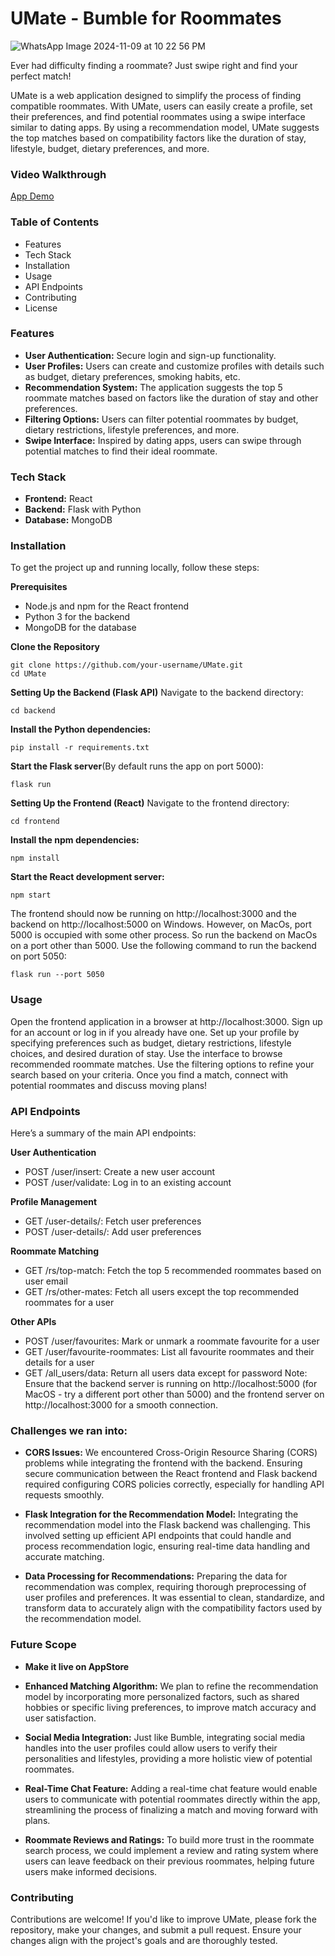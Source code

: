 # UMate - Bumble for Roommates
  ![WhatsApp Image 2024-11-09 at 10 22 56 PM](https://github.com/user-attachments/assets/ad77521f-7a32-4ca9-b6a7-491d6163562d)

Ever had difficulty finding a roommate? Just swipe right and find your perfect match!

UMate is a web application designed to simplify the process of finding compatible roommates. With UMate, users can easily create a profile, set their preferences, and find potential roommates using a swipe interface similar to dating apps. By using a recommendation model, UMate suggests the top matches based on compatibility factors like the duration of stay, lifestyle, budget, dietary preferences, and more.

### Video Walkthrough
[App Demo](https://drive.google.com/file/d/1vyIsDAp8QxKZ619tc18QEW1A_Plb-XPO/view?usp=sharing)

### Table of Contents
- Features
- Tech Stack
- Installation
- Usage
- API Endpoints
- Contributing
- License

### Features
- **User Authentication:** Secure login and sign-up functionality.
- **User Profiles:** Users can create and customize profiles with details such as budget, dietary preferences, smoking habits, etc.
- **Recommendation System:** The application suggests the top 5 roommate matches based on factors like the duration of stay and other preferences.
- **Filtering Options:** Users can filter potential roommates by budget, dietary restrictions, lifestyle preferences, and more.
- **Swipe Interface:** Inspired by dating apps, users can swipe through potential matches to find their ideal roommate.

### Tech Stack
- **Frontend:** React
- **Backend:** Flask with Python
- **Database:** MongoDB

### Installation
To get the project up and running locally, follow these steps:

**Prerequisites**
- Node.js and npm for the React frontend
- Python 3 for the backend
- MongoDB for the database

**Clone the Repository**
```
git clone https://github.com/your-username/UMate.git
cd UMate
```
**Setting Up the Backend (Flask API)** 
Navigate to the backend directory:
```
cd backend
```
**Install the Python dependencies:**
```
pip install -r requirements.txt
```
**Start the Flask server**(By default runs the app on port 5000):
```
flask run
```
**Setting Up the Frontend (React)**
Navigate to the frontend directory:
```
cd frontend
```
**Install the npm dependencies:**
```
npm install
```
**Start the React development server:**
```
npm start
```
The frontend should now be running on http://localhost:3000 and the backend on http://localhost:5000 on Windows. However, on MacOs, port 5000 is occupied with some other process. So run the backend on MacOs on a port other than 5000.
Use the following command to run the backend on port 5050:
```
flask run --port 5050
```

### Usage
Open the frontend application in a browser at http://localhost:3000.
Sign up for an account or log in if you already have one.
Set up your profile by specifying preferences such as budget, dietary restrictions, lifestyle choices, and desired duration of stay.
Use the interface to browse recommended roommate matches.
Use the filtering options to refine your search based on your criteria.
Once you find a match, connect with potential roommates and discuss moving plans!

### API Endpoints
Here’s a summary of the main API endpoints:

**User Authentication**
- POST /user/insert: Create a new user account
- POST /user/validate: Log in to an existing account

**Profile Management**
- GET /user-details/<email>: Fetch user preferences
- POST /user-details/: Add user preferences

**Roommate Matching**
- GET /rs/top-match: Fetch the top 5 recommended roommates based on user email
- GET /rs/other-mates: Fetch all users except the top recommended roommates for a user

**Other APIs**
- POST /user/favourites: Mark or unmark a roommate favourite for a user
- GET /user/favourite-roommates: List all favourite roommates and their details for a user
- GET /all_users/data: Return all users data except for password
Note: Ensure that the backend server is running on http://localhost:5000 (for MacOS - try a different port other than 5000) and the frontend server on http://localhost:3000 for a smooth connection.

### Challenges we ran into:
- **CORS Issues:** We encountered Cross-Origin Resource Sharing (CORS) problems while integrating the frontend with the backend. Ensuring secure communication between the React frontend and Flask backend required configuring CORS policies correctly, especially for handling API requests smoothly.

- **Flask Integration for the Recommendation Model:** Integrating the recommendation model into the Flask backend was challenging. This involved setting up efficient API endpoints that could handle and process recommendation logic, ensuring real-time data handling and accurate matching.

- **Data Processing for Recommendations:** Preparing the data for recommendation was complex, requiring thorough preprocessing of user profiles and preferences. It was essential to clean, standardize, and transform data to accurately align with the compatibility factors used by the recommendation model.

### Future Scope
- **Make it live on AppStore**
  
- **Enhanced Matching Algorithm:** We plan to refine the recommendation model by incorporating more personalized factors, such as shared hobbies or specific living preferences, to improve match accuracy and user satisfaction.
  
- **Social Media Integration:** Just like Bumble, integrating social media handles into the user profiles could allow users to verify their personalities and lifestyles, providing a more holistic view of potential roommates.
  
- **Real-Time Chat Feature:** Adding a real-time chat feature would enable users to communicate with potential roommates directly within the app, streamlining the process of finalizing a match and moving forward with plans.
  
- **Roommate Reviews and Ratings:** To build more trust in the roommate search process, we could implement a review and rating system where users can leave feedback on their previous roommates, helping future users make informed decisions.
  
### Contributing
Contributions are welcome! If you'd like to improve UMate, please fork the repository, make your changes, and submit a pull request. Ensure your changes align with the project's goals and are thoroughly tested.


